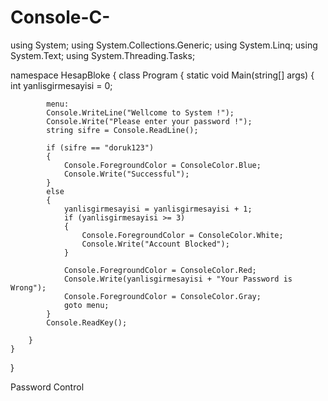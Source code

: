 Console-C-
==========
using System;
using System.Collections.Generic;
using System.Linq;
using System.Text;
using System.Threading.Tasks;

namespace HesapBloke
{
    class Program
    {
        static void Main(string[] args)
        {
            int yanlisgirmesayisi = 0;

            menu:
            Console.WriteLine("Wellcome to System !");
            Console.Write("Please enter your password !");
            string sifre = Console.ReadLine();

            if (sifre == "doruk123")
            {
                Console.ForegroundColor = ConsoleColor.Blue;
                Console.Write("Successful");
            }
            else
            {
                yanlisgirmesayisi = yanlisgirmesayisi + 1;
                if (yanlisgirmesayisi >= 3)
                {
                    Console.ForegroundColor = ConsoleColor.White;
                    Console.Write("Account Blocked");
                }

                Console.ForegroundColor = ConsoleColor.Red;
                Console.Write(yanlisgirmesayisi + "Your Password is Wrong");
                Console.ForegroundColor = ConsoleColor.Gray;
                goto menu;
            }
            Console.ReadKey();

        }
    }
}


Password Control
